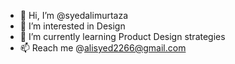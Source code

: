 - 👋 Hi, I’m @syedalimurtaza
- 👀 I’m interested in Design
- 🌱 I’m currently learning Product Design strategies
- 📫 Reach me @alisyed2266@gmail.com

<!---
syedalimurtaza/syedalimurtaza is a ✨ special ✨ repository because its `README.md` (this file) appears on your GitHub profile.
You can click the Preview link to take a look at your changes.
--->

